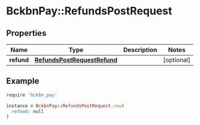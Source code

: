 # BckbnPay::RefundsPostRequest

## Properties

| Name | Type | Description | Notes |
| ---- | ---- | ----------- | ----- |
| **refund** | [**RefundsPostRequestRefund**](RefundsPostRequestRefund.md) |  | [optional] |

## Example

```ruby
require 'bckbn_pay'

instance = BckbnPay::RefundsPostRequest.new(
  refund: null
)
```

